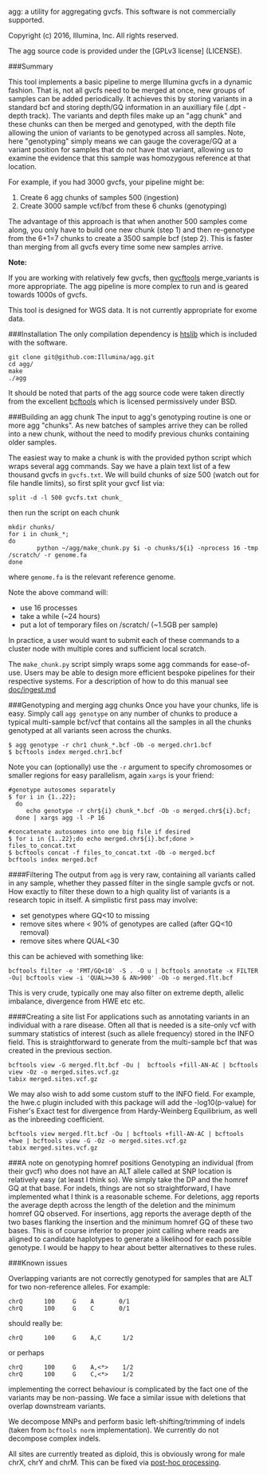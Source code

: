 agg: a utility for aggregating gvcfs. This software is not commercially supported.

Copyright (c) 2016, Illumina, Inc. All rights reserved. 

The agg source code is provided under the [GPLv3 license] (LICENSE).

###Summary

This tool implements a basic pipeline to merge Illumina gvcfs in a dynamic fashion. That is, not all gvcfs need to be merged at once, new groups of samples can be added periodically.  It achieves this by storing variants in a standard bcf and storing depth/GQ information in an auxilliary file (.dpt - depth track). The variants and depth files make up an "agg chunk" and these chunks can then be merged and genotyped, with the depth file allowing the union of variants to be genotyped across all samples.  Note, here "genotyping" simply means we can gauge the coverage/GQ at a variant position for samples that do not have that variant, allowing us to examine the evidence that this sample was homozygous reference at that location.

For example, if you had 3000 gvcfs, your pipeline might be:

1. Create 6 agg chunks of samples 500 (ingestion)
2. Create 3000 sample vcf/bcf from these 6 chunks (genotyping)

The advantage of this approach is that when another 500 samples come along, you only have to build one new chunk (step 1) and then re-genotype from the 6+1=7 chunks to create a 3500 sample bcf (step 2). This is faster than merging from all gvcfs every time some new samples arrive.

**Note:** 

If you are working with relatively few gvcfs, then [gvcftools](https://github.com/sequencing/gvcftools) merge_variants is more appropriate.  The agg pipeline is more complex to run and is geared towards 1000s of gvcfs.

This tool is designed for WGS data. It is not currently appropriate for exome data.

###Installation
The only compilation dependency is [htslib](http://www.htslib.org/) which is included with the software.  

```
git clone git@github.com:Illumina/agg.git
cd agg/
make
./agg
```

It should be noted that parts of the agg source code were taken directly from the excellent [bcftools](https://github.com/samtools/bcftools) which is licensed permissively under BSD.

###Building an agg chunk
The input to agg's genotyping routine is one or more agg "chunks".  As new batches of samples arrive they can be rolled into a new chunk, without the need to modify previous chunks containing older samples. 

The easiest way to make a chunk is with the provided python script which wraps several agg commands. Say we have a plain text list of a few thousand gvcfs in `gvcfs.txt`. We will build chunks of size 500 (watch out for file handle limits), so first split your gvcf list via:
```
split -d -l 500 gvcfs.txt chunk_
```
then run the script on each chunk
```
mkdir chunks/
for i in chunk_*;
do
        python ~/agg/make_chunk.py $i -o chunks/${i} -nprocess 16 -tmp /scratch/ -r genome.fa
done        
```
where `genome.fa` is the relevant reference genome.

Note the above command will:
* use 16 processes
* take a while (~24 hours)
* put a lot of temporary files on /scratch/ (~1.5GB per sample)

In practice, a user would want to submit each of these commands to a cluster node with multiple cores and sufficient local scratch.

The `make_chunk.py` script simply wraps some agg commands for ease-of-use. Users may be able to design more efficient bespoke pipelines for their respective systems. For a description of how to do this manual see [doc/ingest.md](doc/ingest.md)

###Genotyping and merging agg chunks
Once you have your chunks, life is easy.  Simply call `agg genotype` on any number of chunks to produce a typical multi-sample bcf/vcf that contains all the samples in all the chunks genotyped at all variants seen across the chunks. 
```
$ agg genotype -r chr1 chunk_*.bcf -Ob -o merged.chr1.bcf
$ bcftools index merged.chr1.bcf
```
Note you can (optionally) use the `-r` argument to specify chromosomes or smaller regions for easy parallelism, again `xargs` is your friend:
```
#genotype autosomes separately
$ for i in {1..22};
  do 
     echo genotype -r chr${i} chunk_*.bcf -Ob -o merged.chr${i}.bcf;
  done | xargs agg -l -P 16

#concatenate autosomes into one big file if desired
$ for i in {1..22};do echo merged.chr${i}.bcf;done > files_to_concat.txt
$ bcftools concat -f files_to_concat.txt -Ob -o merged.bcf
bcftools index merged.bcf
```


####Filtering
The output from `agg` is very raw, containing all variants called in any sample, whether they passed filter in the single sample gvcfs or not. How exactly to filter these down to a high quality list of variants is a research topic in itself.  A simplistic first pass may involve:

* set genotypes where GQ<10 to missing
* remove sites where < 90% of genotypes are called (after GQ<10 removal)
* remove sites where QUAL<30

this can be achieved with something like:
```
bcftools filter -e 'FMT/GQ<10' -S . -O u | bcftools annotate -x FILTER -Ou| bcftools view -i 'QUAL>=30 & AN>900' -Ob -o merged.flt.bcf
```
This is very crude, typically one may also filter on extreme depth, allelic imbalance, divergence from HWE etc etc.

####Creating a site list
For applications such as annotating variants in an individual with a rare disease.  Often all that is needed is a site-only vcf with summary statistics of interest (such as allele frequency) stored in the INFO field.  This is straightforward to generate from the multi-sample bcf that was created in the previous section.
```
bcftools view -G merged.flt.bcf -Ou |  bcftools +fill-AN-AC | bcftools view -Oz -o merged.sites.vcf.gz
tabix merged.sites.vcf.gz
```
We may also wish to add some custom stuff to the INFO field. For example, the hwe.c plugin included with this package will add the -log10(p-value) for Fisher's Exact test for divergence from Hardy-Weinberg Equilibrium, as well as the inbreeding coefficient.
```
bcftools view merged.flt.bcf -Ou | bcftools +fill-AN-AC | bcftools +hwe | bcftools view -G -Oz -o merged.sites.vcf.gz
tabix merged.sites.vcf.gz
```

###A note on genotyping homref positions
Genotyping an individual (from their gvcf) who does not have an ALT allele called at SNP location is relatively easy (at least I think so). We simply take the DP and the homref GQ at that base. For indels, things are not so straightforward, I have implemented what I think is a reasonable scheme.  For deletions, agg reports the average depth across the length of the deletion and the minimum homref GQ observed. For insertions, agg reports the average depth of the two bases flanking the insertion and the minimum homref GQ of these two bases. This is of course inferior to proper joint calling where reads are aligned to candidate haplotypes to generate a likelihood for each possible genotype. I would be happy to hear about better alternatives to these rules.

###Known issues

Overlapping variants are not correctly genotyped for samples that are ALT for two non-reference alleles. For example:
```
chrQ      100     G    A       0/1
chrQ      100     G    C       0/1
```
should really be:
```
chrQ      100     G    A,C      1/2
```
or perhaps
```
chrQ      100     G    A,<*>    1/2
chrQ      100     G    C,<*>    1/2
```
implementing the correct behaviour is complicated by the fact one of the variants may be non-passing. We face a similar issue with deletions that overlap downstream variants.

We decompose MNPs and perform basic left-shifting/trimming of indels (taken from `bcftools norm` implementation). We currently do not decompose complex indels.

All sites are currently treated as diploid, this is obviously wrong for male chrX, chrY and chrM.  This can be fixed via [post-hoc processing](https://github.com/Illumina/agg/issues/1).
